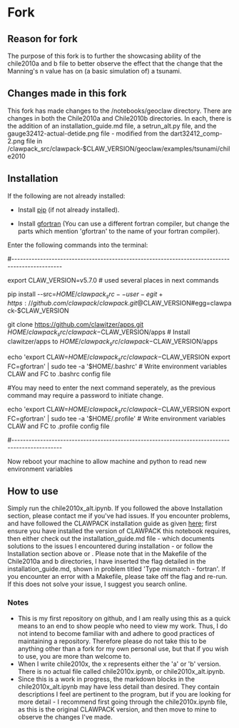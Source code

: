# Fork
## Reason for fork
The purpose of this fork is to further the showcasing ability of the chile2010a and b file to better observe the effect that the change that the Manning's n value has on (a basic simulation of) a tsunami.

## Changes made in this fork
This fork has made changes to the /notebooks/geoclaw directory. There are changes in both the Chile2010a and Chile2010b directories. In each, there is the addition of an installation_guide.md file, a setrun_alt.py file, and the gauge32412-actual-detide.png file - modified from the dart32412_comp-2.png file in /clawpack_src/clawpack-$CLAW_VERSION/geoclaw/examples/tsunami/chile2010


## Installation

If the following are not already installed:

- Install [pip](https://pip.pypa.io/en/stable/installing) (if not already installed).

- Install [gfortran](https://gcc.gnu.org/wiki/GFortranBinaries) (You can use a different fortran compiler, but change the parts which mention 'gfortran' to the name of your fortran compiler).

Enter the following commands into the terminal:

#-----------------------------------------------------------------------------------------------

export CLAW_VERSION=v5.7.0  # used several places in next commands

pip install --src=$HOME/clawpack_src --user -e git+https://github.com/clawpack/clawpack.git@$CLAW_VERSION#egg=clawpack-$CLAW_VERSION

git clone https://github.com/clawitzer/apps.git $HOME/clawpack_src/clawpack-$CLAW_VERSION/apps # Install clawitzer/apps to $HOME/clawpack_src/clawpack-$CLAW_VERSION/apps

echo 'export CLAW=$HOME/clawpack_src/clawpack-$CLAW_VERSION export FC=gfortran' | sudo tee -a '$HOME/.bashrc' # Write environment variables CLAW and FC to .bashrc config file

#You may need to enter the next command seperately, as the previous command may require a password to initiate change.

echo 'export CLAW=$HOME/clawpack_src/clawpack-$CLAW_VERSION export FC=gfortran' | sudo tee -a '$HOME/.profile' # Write environment variables CLAW and FC to .profile config file

#-----------------------------------------------------------------------------------------------

Now reboot your machine to allow machine and python to read new environment variables


## How to use
Simply run the chile2010x_alt.ipynb. If you followed the above Installation section, please contact me if you've had issues. If you encounter problems, and have followed the CLAWPACK installation guide as given [here](https://www.clawpack.org/installing.html#pip-install); first ensure you have installed the version of CLAWPACK this notebook requires, then either check out the installation_guide.md file - which documents solutions to the issues I encountered during installation - or follow the Installation section above or . Please note that in the Makefile of the Chile2010a and b directories, I have inserted the flag detailed in the installation_guide.md, shown in problem titled 'Type mismatch - fortran'. If you encounter an error with a Makefile, please take off the flag and re-run. If this does not solve your issue, I suggest you search online. 

### Notes
- This is my first repository on github, and I am really using this as a quick means to an end to show people who need to view my work. Thus, I do not intend to become familiar with and adhere to good practices of maintaining a repository. Therefore please do not take this to be anything other than a fork for my own personal use, but that if you wish to use, you are more than welcome to. 
- When I write chile2010x, the x represents either the 'a' or 'b' version. There is no actual file called chile2010x.ipynb, or chile2010x_alt.ipynb.
- Since this is a work in progress, the markdown blocks in the chile2010x_alt.ipynb may have less detail than desired. They contain descriptions I feel are pertinent to the program, but if you are looking for more detail - I recommend first going through the chile2010x.ipynb file, as this is the original CLAWPACK version, and then move to mine to observe the changes I've made.

